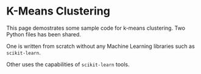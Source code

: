 # K-Means Clustering

This page demostrates some sample code for k-means clustering. Two Python files has been shared.

One is written from scratch without any Machine Learning libraries such as `scikit-learn`.

Other uses the capabilities of `scikit-learn` tools.
